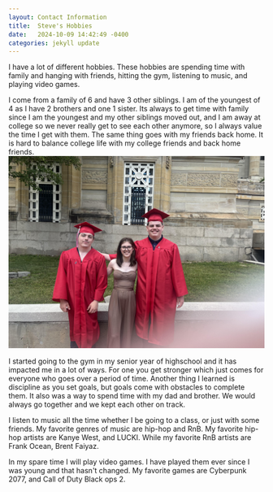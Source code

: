 ```yaml
---
layout: Contact Information
title:  Steve's Hobbies
date:   2024-10-09 14:42:49 -0400
categories: jekyll update
---
```

 I have a lot of different hobbies.  These hobbies are spending time with family and hanging with friends, hitting the gym, listening to music, and playing video games.

 I come from a family of 6 and have 3 other siblings.  I am of the youngest of 4 as I have 2 brothers and one 1 sister.  Its always to get time with family since I am the youngest and my other siblings moved out, and I am away at college so we never really get to see each other anymore, so I always value the time I get with them.  The same thing goes with my friends back home.  It is hard to balance college life with my college friends and back home friends. ![grad photo ](grad.jpg)

 I started going to the gym in my senior year of highschool and it has impacted me in a lot of ways.  For one you get stronger which just comes for everyone who goes over a period of time.  Another thing I learned is discipline as you set goals, but goals come with obstacles to complete them.  It also was a way to spend time with my dad and brother.  We would always go together and we kept each other on track.

I listen to music all the time whether I be going to a class, or just with some friends.  My favorite genres of music are hip-hop and RnB.  My favorite hip-hop artists are Kanye West, and LUCKI.  While my favorite RnB artists are Frank Ocean, Brent Faiyaz.


 In my spare time I will play video games.  I have played them ever since I was young and that hasn't changed.  My favorite games are Cyberpunk 2077, and Call of Duty Black ops 2.

